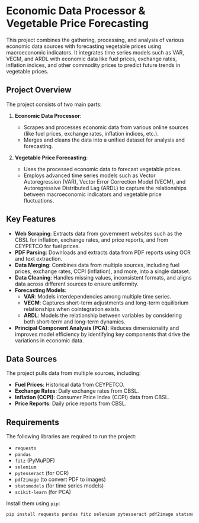 # Economic Data Processor & Vegetable Price Forecasting

This project combines the gathering, processing, and analysis of various economic data sources with forecasting vegetable prices using macroeconomic indicators. It integrates time series models such as VAR, VECM, and ARDL with economic data like fuel prices, exchange rates, inflation indices, and other commodity prices to predict future trends in vegetable prices.

## Project Overview

The project consists of two main parts:

1. **Economic Data Processor**: 
   - Scrapes and processes economic data from various online sources (like fuel prices, exchange rates, inflation indices, etc.).
   - Merges and cleans the data into a unified dataset for analysis and forecasting.

2. **Vegetable Price Forecasting**: 
   - Uses the processed economic data to forecast vegetable prices.
   - Employs advanced time series models such as Vector Autoregression (VAR), Vector Error Correction Model (VECM), and Autoregressive Distributed Lag (ARDL) to capture the relationships between macroeconomic indicators and vegetable price fluctuations.

## Key Features

- **Web Scraping**: Extracts data from government websites such as the CBSL for inflation, exchange rates, and price reports, and from CEYPETCO for fuel prices.
- **PDF Parsing**: Downloads and extracts data from PDF reports using OCR and text extraction.
- **Data Merging**: Combines data from multiple sources, including fuel prices, exchange rates, CCPI (inflation), and more, into a single dataset.
- **Data Cleaning**: Handles missing values, inconsistent formats, and aligns data across different sources to ensure uniformity.
- **Forecasting Models**: 
  - **VAR**: Models interdependencies among multiple time series.
  - **VECM**: Captures short-term adjustments and long-term equilibrium relationships when cointegration exists.
  - **ARDL**: Models the relationship between variables by considering both short-term and long-term dynamics.
- **Principal Component Analysis (PCA)**: Reduces dimensionality and improves model efficiency by identifying key components that drive the variations in economic data.

## Data Sources

The project pulls data from multiple sources, including:
- **Fuel Prices**: Historical data from CEYPETCO.
- **Exchange Rates**: Daily exchange rates from CBSL.
- **Inflation (CCPI)**: Consumer Price Index (CCPI) data from CBSL.
- **Price Reports**: Daily price reports from CBSL.

## Requirements

The following libraries are required to run the project:

- `requests`
- `pandas`
- `fitz` (PyMuPDF)
- `selenium`
- `pytesseract` (for OCR)
- `pdf2image` (to convert PDF to images)
- `statsmodels` (for time series models)
- `scikit-learn` (for PCA)

Install them using `pip`:

```bash
pip install requests pandas fitz selenium pytesseract pdf2image statsmodels scikit-learn
